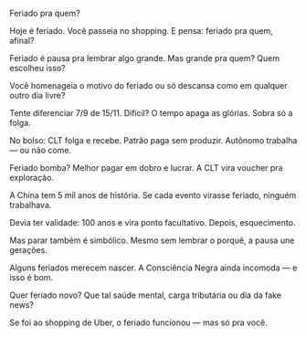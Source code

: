 Feriado pra quem?

Hoje é feriado. Você passeia no shopping. E pensa: feriado pra quem, afinal?

Feriado é pausa pra lembrar algo grande. Mas grande pra quem? Quem escolheu isso?

Você homenageia o motivo do feriado ou só descansa como em qualquer outro dia livre?

Tente diferenciar 7/9 de 15/11. Difícil? O tempo apaga as glórias. Sobra só a folga.

No bolso: CLT folga e recebe. Patrão paga sem produzir. Autônomo trabalha — ou não come.

Feriado bomba? Melhor pagar em dobro e lucrar. A CLT vira voucher pra exploração.

A China tem 5 mil anos de história. Se cada evento virasse feriado, ninguém trabalhava.

Devia ter validade: 100 anos e vira ponto facultativo. Depois, esquecimento.

Mas parar também é simbólico. Mesmo sem lembrar o porquê, a pausa une gerações.

Alguns feriados merecem nascer. A Consciência Negra ainda incomoda — e isso é bom.

Quer feriado novo? Que tal saúde mental, carga tributária ou dia da fake news?

Se foi ao shopping de Uber, o feriado funcionou — mas só pra você.

